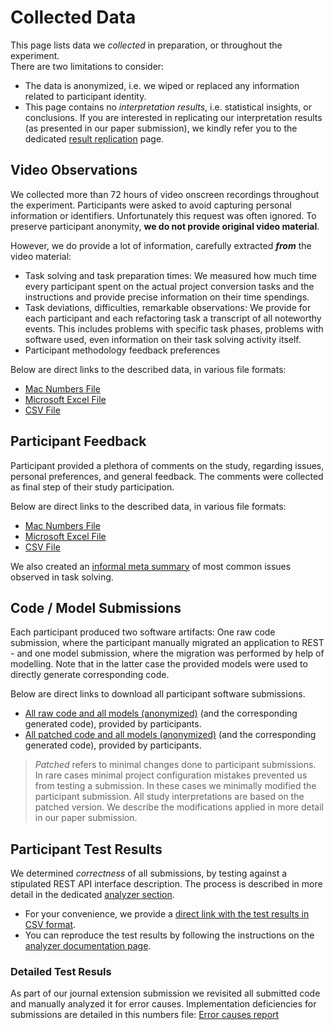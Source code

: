 # Collected Data

This page lists data we *collected* in preparation, or throughout the experiment.  
There are two limitations to consider:

 * The data is anonymized, i.e. we wiped or replaced any information related to participant identity.
 * This page contains no *interpretation results*, i.e. statistical insights, or conclusions. If you are interested in replicating our interpretation results (as presented in our paper submission), we kindly refer you to the dedicated [result replication](replication.md) page.

## Video Observations

We collected more than 72 hours of video onscreen recordings throughout the experiment. Participants were asked to avoid capturing personal information or identifiers. Unfortunately this request was often ignored. To preserve participant anonymity, **we do not provide original video material**.

However, we do provide a lot of information, carefully extracted ***from*** the video material:

 * Task solving and task preparation times: We measured how much time every participant spent on the actual project conversion tasks and the instructions and provide precise information on their time spendings.
 * Task deviations, difficulties, remarkable observations: We provide for each participant and each refactoring task a transcript of all noteworthy events. This includes problems with specific task phases, problems with software used, even information on their task solving activity itself.
 * Participant methodology feedback preferences

Below are direct links to the described data, in various file formats:

 * [Mac Numbers File](extrafiles/observations/video-observations.numbers)
 * [Microsoft Excel File](extrafiles/observations/video-observations.xlsx)
 * [CSV File](extrafiles/observations/video-observations.csv)


## Participant Feedback

Participant provided a plethora of comments on the study, regarding issues, personal preferences, and general feedback. The comments were collected as final step of their study participation.

Below are direct links to the described data, in various file formats:

 * [Mac Numbers File](extrafiles/feedback/participant-feedback.numbers)
 * [Microsoft Excel File](extrafiles/feedback/participant-feedback.xlsx)
 * [CSV File](extrafiles/feedback/participant-feedback.csv)  

We also created an [informal meta summary](extrafiles/feedback/participant-feedback-summary.csv) of most common issues observed in task solving.


## Code / Model Submissions

Each participant produced two software artifacts: One raw code submission, where the participant manually migrated an application to REST - and one model submission, where the migration was performed by help of modelling. Note that in the latter case the provided models were used to directly generate corresponding code.

Below are direct links to download all participant software submissions.

 * [All raw code and all models (anonymized)](https://github.com/m5c/RestifyAnalyzer/blob/master/02-uploads-anonymized-sources-models.zip) (and the corresponding generated code), provided by participants.
 * [All patched code and all models (anonymized)](https://github.com/m5c/RestifyAnalyzer/blob/master/03-uploads-sanitized-sources-models.zip) (and the corresponding generated code), provided by participants.

 > *Patched* refers to minimal changes done to participant submissions. In rare cases minimal project configuration mistakes prevented us from testing a submission. In these cases we minimally modified the participant submission. All study interpretations are based on the patched version. We describe the modifications applied in more detail in our paper submission.
 
## Participant Test Results

We determined *correctness* of all submissions, by testing against a stipulated REST API interface description. The process is described in more detail in the dedicated [analyzer section](analyzer.md).

 * For your convenience, we provide a [direct link with the test results in CSV format](extrafiles/observations/tests.csv). 
 * You can reproduce the test results by following the instructions on the [analyzer documentation page](analyzer.md).

### Detailed Test Resuls

As part of our journal extension submission we revisited all submitted code and manually analyzed it for error causes. Implementation deficiencies for submissions are detailed in this numbers file: [Error causes report](extrafiles/observations/fail-reasons.numbers)